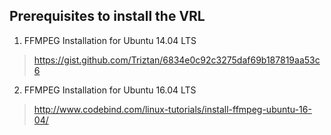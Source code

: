 ## Prerequisites to install the VRL

1) FFMPEG Installation for Ubuntu 14.04 LTS
> https://gist.github.com/Triztan/6834e0c92c3275daf69b187819aa53c6
2) FFMPEG Installation for Ubuntu 16.04 LTS
> http://www.codebind.com/linux-tutorials/install-ffmpeg-ubuntu-16-04/


    
    
